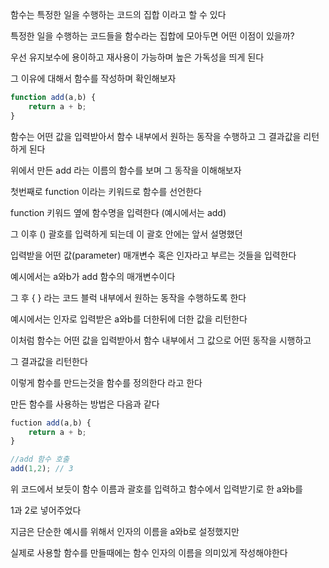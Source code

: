 함수는 특정한 일을 수행하는 코드의 집합 이라고 할 수 있다

특정한 일을 수행하는 코드들을 함수라는 집합에 모아두면 어떤 이점이 있을까?

우선 유지보수에 용이하고 재사용이 가능하며 높은 가독성을 띄게 된다

그 이유에 대해서 함수를 작성하며 확인해보자

```jsx
function add(a,b) {
	return a + b;
}
```

함수는 어떤 값을 입력받아서 함수 내부에서 원하는 동작을 수행하고 그 결과값을 리턴하게 된다

위에서 만든 add 라는 이름의 함수를 보며 그 동작을 이해해보자

첫번째로 function 이라는 키워드로 함수를 선언한다

function 키워드 옆에 함수명을 입력한다 (예시에서는 add)

그 이후 () 괄호를 입력하게 되는데 이 괄호 안에는 앞서 설명했던

입력받을 어떤 값(parameter) 매개변수 혹은 인자라고 부르는 것들을 입력한다

예시에서는 a와b가 add 함수의 매개변수이다

그 후 { } 라는 코드 블럭 내부에서 원하는 동작을 수행하도록 한다

예시에서는 인자로 입력받은 a와b를 더한뒤에 더한 값을 리턴한다

이처럼 함수는 어떤 값을 입력받아서 함수 내부에서 그 값으로 어떤 동작을 시행하고

그 결과값을 리턴한다

이렇게 함수를 만드는것을 함수를 정의한다 라고 한다

만든 함수를 사용하는 방법은 다음과 같다

```jsx
fuction add(a,b) {
	return a + b;
}

//add 함수 호출
add(1,2); // 3
```

위 코드에서 보듯이 함수 이름과 괄호를 입력하고 함수에서 입력받기로 한 a와b를

1과 2로 넣어주었다

지금은 단순한 예시를 위해서 인자의 이름을 a와b로 설정했지만

실제로 사용할 함수를 만들때에는 함수 인자의 이름을 의미있게 작성해야한다
